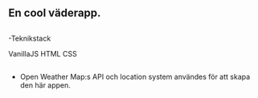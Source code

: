 ## En cool väderapp.

##
-Teknikstack

VanillaJS
HTML
CSS

##
- Open Weather Map:s API och location system användes för att skapa den här appen.
